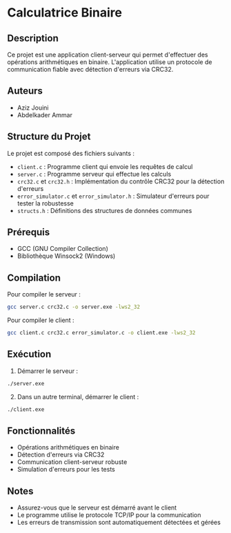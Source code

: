 # Calculatrice Binaire

## Description
Ce projet est une application client-serveur qui permet d'effectuer des opérations arithmétiques en binaire. L'application utilise un protocole de communication fiable avec détection d'erreurs via CRC32.

## Auteurs
- Aziz Jouini
- Abdelkader Ammar

## Structure du Projet
Le projet est composé des fichiers suivants :
- `client.c` : Programme client qui envoie les requêtes de calcul
- `server.c` : Programme serveur qui effectue les calculs
- `crc32.c` et `crc32.h` : Implémentation du contrôle CRC32 pour la détection d'erreurs
- `error_simulator.c` et `error_simulator.h` : Simulateur d'erreurs pour tester la robustesse
- `structs.h` : Définitions des structures de données communes

## Prérequis
- GCC (GNU Compiler Collection)
- Bibliothèque Winsock2 (Windows)

## Compilation
Pour compiler le serveur :
```bash
gcc server.c crc32.c -o server.exe -lws2_32
```

Pour compiler le client :
```bash
gcc client.c crc32.c error_simulator.c -o client.exe -lws2_32
```

## Exécution
1. Démarrer le serveur :
```bash
./server.exe
```

2. Dans un autre terminal, démarrer le client :
```bash
./client.exe
```

## Fonctionnalités
- Opérations arithmétiques en binaire
- Détection d'erreurs via CRC32
- Communication client-serveur robuste
- Simulation d'erreurs pour les tests

## Notes
- Assurez-vous que le serveur est démarré avant le client
- Le programme utilise le protocole TCP/IP pour la communication
- Les erreurs de transmission sont automatiquement détectées et gérées 